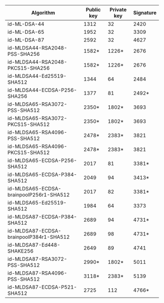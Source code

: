| Algorithm                                     |  Public key  |  Private key |  Signature   |
| --------------------------------------------- | ------------ | ------------ |  ----------- |
| id-ML-DSA-44                                  |    1312      |     32       |    2420      |
| id-ML-DSA-65                                  |    1952      |     32       |    3309      |
| id-ML-DSA-87                                  |    2592      |     32       |    4627      |
| id-MLDSA44-RSA2048-PSS-SHA256                 |    1582*     |    1226*     |    2676      |
| id-MLDSA44-RSA2048-PKCS15-SHA256              |    1582*     |    1226*     |    2676      |
| id-MLDSA44-Ed25519-SHA512                     |    1344      |     64       |    2484      |
| id-MLDSA44-ECDSA-P256-SHA256                  |    1377      |     81       |    2492*     |
| id-MLDSA65-RSA3072-PSS-SHA512                 |    2350*     |    1802*     |    3693      |
| id-MLDSA65-RSA3072-PKCS15-SHA512              |    2350*     |    1802*     |    3693      |
| id-MLDSA65-RSA4096-PSS-SHA512                 |    2478*     |    2383*     |    3821      |
| id-MLDSA65-RSA4096-PKCS15-SHA512              |    2478*     |    2383*     |    3821      |
| id-MLDSA65-ECDSA-P256-SHA512                  |    2017      |     81       |    3381*     |
| id-MLDSA65-ECDSA-P384-SHA512                  |    2049      |     94       |    3413*     |
| id-MLDSA65-ECDSA-brainpoolP256r1-SHA512       |    2017      |     82       |    3381*     |
| id-MLDSA65-Ed25519-SHA512                     |    1984      |     64       |    3373      |
| id-MLDSA87-ECDSA-P384-SHA512                  |    2689      |     94       |    4731*     |
| id-MLDSA87-ECDSA-brainpoolP384r1-SHA512       |    2689      |     98       |    4731*     |
| id-MLDSA87-Ed448-SHAKE256                     |    2649      |     89       |    4741      |
| id-MLDSA87-RSA3072-PSS-SHA512                 |    2990*     |    1802*     |    5011      |
| id-MLDSA87-RSA4096-PSS-SHA512                 |    3118*     |    2383*     |    5139      |
| id-MLDSA87-ECDSA-P521-SHA512                  |    2725      |     112      |    4766*     |
